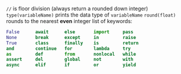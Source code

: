 `//` is floor division (always return a rounded down integer)
`type(variableName)` prints the data type of `variableName`
`round(float)` rounds to the nearest **even** integer
list of keywords: 
```Python
False      await      else       import     pass
None       break      except     in         raise
True       class      finally    is         return
and        continue   for        lambda     try
as         def        from       nonlocal   while
assert     del        global     not        with
async      elif       if         or         yield
```